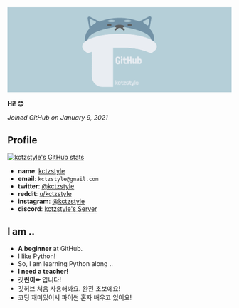 
[![Banner](images/Banner.png)](https://github.com/kctzstyle)


**Hi! 😊**

_Joined GitHub on January 9, 2021_


## Profile
[![kctzstyle's GitHub stats](https://github-readme-stats.vercel.app/api?username=kctzstyle&show_icons=true)](https://github.com/kctzstyle)
- **name**: [kctzstyle](https://github.com/kctzstyle)
- **email**: `kctzstyle@gmail.com`
- **twitter**: [@kctzstyle](https://twitter.com/kctzstyle)
- **reddit**: [u/kctzstyle](https://www.reddit.com/user/kctzstyle)
- **instagram**: [@kctzstyle](https://www.instagram.com/kctzstyle)
- **discord**: [kctzstyle's Server](https://discord.gg/dfuEKfh9hS)

## I am ..
- **A beginner** at GitHub.
- I like Python!
- So, I am learning Python along ..
- **I need a teacher!**
- **깃린이✏** 입니다!
- 깃허브 처음 사용해봐요. 완전 초보에요!
- 코딩 재미있어서 파이썬 혼자 배우고 있어요!
